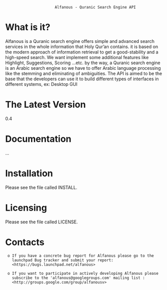                           Alfanous - Quranic Search Engine API

  What is it?
  ===========
  Alfanous is a Quranic search engine offers simple and advanced
  search services in the whole information that Holy Qur’an contains.
  it is based on the modern approach of information retrieval to get 
  a good-stability and a high-speed search. We want implement some 
  additional features like Highlight, Suggestions, Scoring …etc.
  by the way, a Quranic search engine is an Arabic search engine 
  so we have to offer Arabic language processing like the stemming 
  and eliminating of ambiguities. The API is aimed to be the base that
  the developers can use it to build different types of interfaces in 
  different systems, ex: Desktop GUI

  The Latest Version
  ==================

  0.4
  

  Documentation
  =============

  ...

  Installation
  ============

  Please see the file called INSTALL. 

  Licensing
  =========

  Please see the file called LICENSE.

  
  Contacts
  ========


     o If you have a concrete bug report for Alfanous please go to the
       launchpad Bug tracker and submit your report:
       <https://bugs.launchpad.net/alfanous>

     o If you want to participate in actively developing Alfanous please
       subscribe to the 'alfanous@googlegroups.com' mailing list :
       <http://groups.google.com/group/alfanousv>